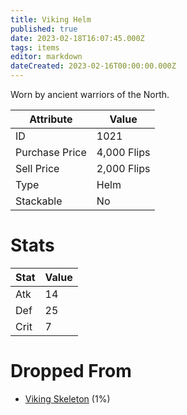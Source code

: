 ```yaml
---
title: Viking Helm
published: true
date: 2023-02-18T16:07:45.000Z
tags: items
editor: markdown
dateCreated: 2023-02-16T00:00:00.000Z
---
```


Worn by ancient warriors of the North.

|Attribute|Value|
|-|-|
|ID|1021|
|Purchase Price|4,000 Flips|
|Sell Price|2,000 Flips|
|Type|Helm|
|Stackable|No|

# Stats
|Stat|Value|
|-|-|
|Atk|14|
|Def|25|
|Crit|7|

# Dropped From
 * [Viking Skeleton](/monsters/viking-skeleton.md) (1%)
